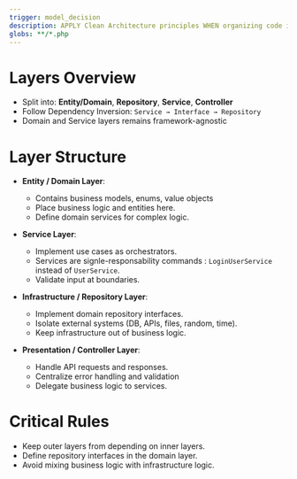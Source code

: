 ```yaml
---
trigger: model_decision
description: APPLY Clean Architecture principles WHEN organizing code in backend
globs: **/*.php
---
```


# Layers Overview

- Split into: **Entity/Domain**, **Repository**, **Service**, **Controller**
- Follow Dependency Inversion: `Service → Interface → Repository`
- Domain and Service layers remains framework-agnostic

# Layer Structure

- **Entity / Domain Layer**:
  - Contains business models, enums, value objects
  - Place business logic and entities here.
  - Define domain services for complex logic.

- **Service Layer**:
  - Implement use cases as orchestrators.
  - Services are signle-responsability commands : `LoginUserService` instead of `UserService`.
  - Validate input at boundaries.

- **Infrastructure / Repository Layer**:
  - Implement domain repository interfaces.
  - Isolate external systems (DB, APIs, files, random, time).
  - Keep infrastructure out of business logic.

- **Presentation / Controller Layer**:
  - Handle API requests and responses.
  - Centralize error handling and validation
  - Delegate business logic to services.

# Critical Rules

- Keep outer layers from depending on inner layers.
- Define repository interfaces in the domain layer.
- Avoid mixing business logic with infrastructure logic.